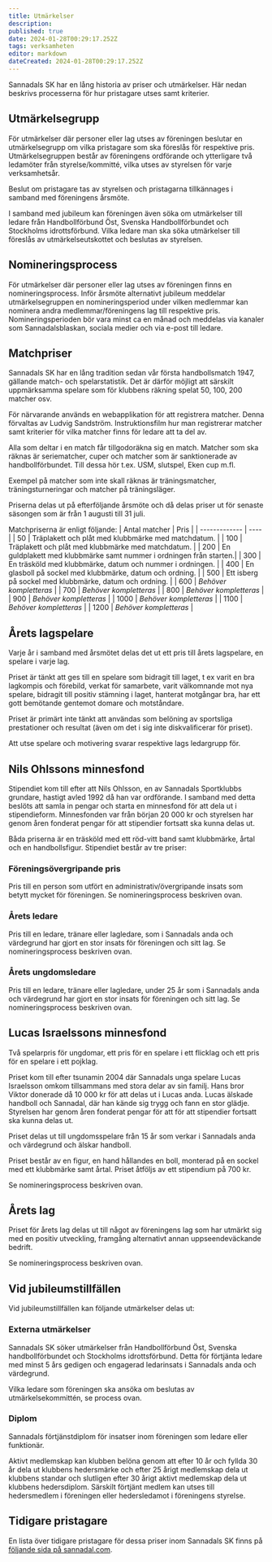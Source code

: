 ```yaml
---
title: Utmärkelser
description: 
published: true
date: 2024-01-28T00:29:17.252Z
tags: verksamheten
editor: markdown
dateCreated: 2024-01-28T00:29:17.252Z
---
```


Sannadals SK har en lång historia av priser och utmärkelser. Här nedan beskrivs processerna för hur pristagare utses samt kriterier. 

## Utmärkelsegrupp
För utmärkelser där personer eller lag utses av föreningen beslutar en utmärkelsegrupp om vilka pristagare som ska föreslås för respektive pris. Utmärkelsegruppen består av föreningens ordförande och ytterligare två ledamöter från styrelse/kommitté, vilka utses av styrelsen för varje verksamhetsår. 

Beslut om pristagare tas av styrelsen och pristagarna tillkännages i samband med föreningens årsmöte.

I samband med jubileum kan föreningen även söka om utmärkelser till ledare från Handbollförbund Öst, Svenska Handbollförbundet och Stockholms idrottsförbund. Vilka ledare man ska söka utmärkelser till föreslås av utmärkelseutskottet och beslutas av styrelsen.

## Nomineringsprocess
För utmärkelser där personer eller lag utses av föreningen finns en nomineringsprocess. Inför årsmöte alternativt jubileum meddelar utmärkelsegruppen en nomineringsperiod under vilken medlemmar kan nominera andra medlemmar/föreningens lag till respektive pris.  Nomineringsperioden bör vara minst ca en månad och meddelas via kanaler som Sannadalsblaskan, sociala medier och via e-post till ledare.

## Matchpriser
Sannadals SK har en lång tradition sedan vår första handbollsmatch 1947, gällande match- och spelarstatistik. Det är därför möjligt att särskilt uppmärksamma spelare som för klubbens räkning spelat 50, 100, 200 matcher osv.

För närvarande används en webapplikation för att registrera matcher. Denna förvaltas av Ludvig Sandström. Instruktionsfilm hur man registrerar matcher samt kriterier för vilka matcher finns för ledare att ta del av.

Alla som deltar i en match får tillgodoräkna sig en match. Matcher som ska räknas är seriematcher, cuper och matcher som är sanktionerade av handbollförbundet. Till dessa hör t.ex. USM, slutspel, Eken cup m.fl. 

Exempel på matcher som inte skall räknas är träningsmatcher, träningsturneringar och matcher på träningsläger.

Priserna delas ut på efterföljande årsmöte och då delas priser ut för senaste säsongen som är från 1 augusti till 31 juli. 

Matchpriserna är enligt följande:
| Antal matcher | Pris |
| ------------- | ---- |
| 50 | Träplakett och plåt med klubbmärke med matchdatum. |
| 100 | Träplakett och plåt med klubbmärke med matchdatum. |
| 200 | En guldplakett med klubbmärke samt nummer i ordningen från starten.|
| 300 | En träsköld med klubbmärke, datum och nummer i ordningen. |
| 400 | En glasboll på sockel med klubbmärke, datum och ordning. |
| 500 | Ett isberg på sockel med klubbmärke, datum och ordning. |
| 600 | *Behöver kompletteras* |
| 700 | *Behöver kompletteras* |
| 800 | *Behöver kompletteras* |
| 900 | *Behöver kompletteras* |
| 1000 | *Behöver kompletteras* |
| 1100 | *Behöver kompletteras* |
| 1200 | *Behöver kompletteras* |

## Årets lagspelare
Varje år i samband med årsmötet delas det ut ett pris till årets lagspelare, en spelare i varje lag. 

Priset är tänkt att ges till en spelare som bidragit till laget, t ex varit en bra lagkompis och förebild, verkat för samarbete, varit välkomnande mot nya spelare, bidragit till positiv stämning i laget, hanterat motgångar bra, har ett gott bemötande gentemot domare och motståndare.

Priset är primärt inte tänkt att användas som belöning av sportsliga prestationer och resultat (även om det i sig inte diskvalificerar för priset). 

Att utse spelare och motivering svarar respektive lags ledargrupp för.

## Nils Ohlssons minnesfond
Stipendiet kom till efter att Nils Ohlsson, en av Sannadals Sportklubbs grundare, hastigt avled 1992 då han var ordförande. I samband med detta beslöts att samla in pengar och starta en minnesfond för att dela ut i stipendieform. Minnesfonden var från början 20 000 kr och styrelsen har genom åren fonderat pengar för att stipendier fortsatt ska kunna delas ut. 

Båda priserna är en träsköld med ett röd-vitt band samt klubbmärke, årtal och en handbollsfigur. Stipendiet består av tre priser: 

### Föreningsövergripande pris
Pris till en person som utfört en administrativ/övergripande insats som betytt mycket för föreningen. Se nomineringsprocess beskriven ovan.

### Årets ledare
Pris till en ledare, tränare eller lagledare, som i Sannadals anda och värdegrund har gjort en stor insats för föreningen och sitt lag. Se nomineringsprocess beskriven ovan.

### Årets ungdomsledare
Pris till en ledare, tränare eller lagledare, under 25 år som i Sannadals anda och värdegrund har gjort en stor insats för föreningen och sitt lag. Se nomineringsprocess beskriven ovan.

## Lucas Israelssons minnesfond
Två spelarpris för ungdomar, ett pris för en spelare i ett flicklag och ett pris för en spelare i ett pojklag.

Priset kom till efter tsunamin 2004 där Sannadals unga spelare Lucas Israelsson omkom tillsammans med stora delar av sin familj. Hans bror Viktor donerade då 10 000 kr för att delas ut i Lucas anda. Lucas älskade handboll och Sannadal, där han kände sig trygg och fann en stor glädje. Styrelsen har genom åren fonderat pengar för att för att stipendier fortsatt ska kunna delas ut. 

Priset delas ut till ungdomsspelare från 15 år som verkar i Sannadals anda och värdegrund och älskar handboll.

Priset består av en figur, en hand hållandes en boll, monterad på en sockel med ett klubbmärke samt årtal. Priset åtföljs av ett stipendium på 700 kr. 

Se nomineringsprocess beskriven ovan.

## Årets lag
Priset för årets lag delas ut till något av föreningens lag som har utmärkt sig med en positiv utveckling, framgång alternativt annan uppseendeväckande bedrift. 

Se nomineringsprocess beskriven ovan.

## Vid jubileumstillfällen
Vid jubileumstillfällen kan följande utmärkelser delas ut:

### Externa utmärkelser
Sannadals SK söker utmärkelser från Handbollförbund Öst, Svenska handbollförbundet och Stockholms idrottsförbund. Detta för förtjänta ledare med minst 5 års gedigen och engagerad ledarinsats i Sannadals anda och värdegrund.

Vilka ledare som föreningen ska ansöka om beslutas av utmärkelsekommittén, se process ovan.

### Diplom
Sannadals förtjänstdiplom för insatser inom föreningen som ledare eller funktionär.

Aktivt medlemskap kan klubben belöna genom att efter 10 år och fyllda 30 år dela ut klubbens hedersmärke och efter 25 årigt medlemskap dela ut klubbens standar och slutligen efter 30 årigt aktivt medlemskap dela ut klubbens hedersdiplom. Särskilt förtjänt medlem kan utses till hedersmedlem i föreningen eller hedersledamot i föreningens styrelse.

## Tidigare pristagare
En lista över tidigare pristagare för dessa priser inom Sannadals SK finns på [följande sida på sannadal.com](https://www.sannadal.com/omforeningen/Historia/priservidarsmotet/).